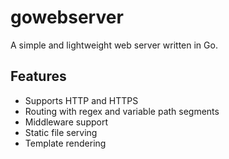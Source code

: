 # gowebserver
A simple and lightweight web server written in Go.

## Features

- Supports HTTP and HTTPS
- Routing with regex and variable path segments
- Middleware support
- Static file serving
- Template rendering